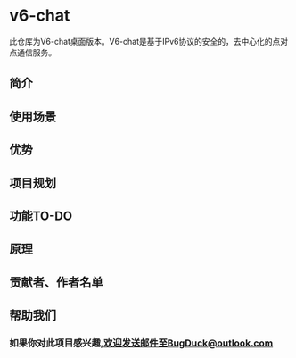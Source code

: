 # v6-chat
此仓库为V6-chat桌面版本。V6-chat是基于IPv6协议的安全的，去中心化的点对点通信服务。

## 简介

## 使用场景

## 优势

## 项目规划

## 功能TO-DO

## 原理

## 贡献者、作者名单

## 帮助我们
### 如果你对此项目感兴趣,欢迎发送邮件至BugDuck@outlook.com
